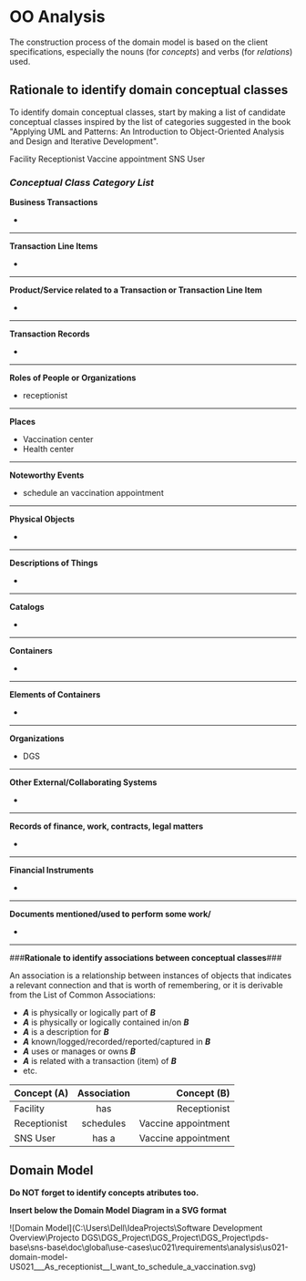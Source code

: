 # OO Analysis #

The construction process of the domain model is based on the client specifications, especially the nouns (for _concepts_) and verbs (for _relations_) used. 

## Rationale to identify domain conceptual classes ##
To identify domain conceptual classes, start by making a list of candidate conceptual classes inspired by the list of categories suggested in the book "Applying UML and Patterns: An Introduction to Object-Oriented Analysis and Design and Iterative Development". 

Facility
Receptionist
Vaccine appointment
SNS User

### _Conceptual Class Category List_ ###

**Business Transactions**

*

---

**Transaction Line Items**

*

---

**Product/Service related to a Transaction or Transaction Line Item**

*  

---


**Transaction Records**

*  

---  


**Roles of People or Organizations**

* receptionist



---


**Places**

* Vaccination center
* Health center

---

**Noteworthy Events**

* schedule an vaccination appointment

---


**Physical Objects**

*

---


**Descriptions of Things**

*  


---


**Catalogs**

*  

---


**Containers**

*  

---


**Elements of Containers**

*  

---


**Organizations**

*  DGS

---

**Other External/Collaborating Systems**

*  


---


**Records of finance, work, contracts, legal matters**

* 

---


**Financial Instruments**

*  

---


**Documents mentioned/used to perform some work/**

* 
---



###**Rationale to identify associations between conceptual classes**###

An association is a relationship between instances of objects that indicates a relevant connection and that is worth of remembering, or it is derivable from the List of Common Associations: 

+ **_A_** is physically or logically part of **_B_**
+ **_A_** is physically or logically contained in/on **_B_**
+ **_A_** is a description for **_B_**
+ **_A_** known/logged/recorded/reported/captured in **_B_**
+ **_A_** uses or manages or owns **_B_**
+ **_A_** is related with a transaction (item) of **_B_**
+ etc.



| Concept (A) 		| Association   	 |         Concept (B) |
|----------	   		|:---------------:|--------------------:|
| Facility  	|       has       |      Receptionist   |
| Receptionist |    schedules    | Vaccine appointment |
| SNS User  	|      has a      | Vaccine appointment |



## Domain Model

**Do NOT forget to identify concepts atributes too.**

**Insert below the Domain Model Diagram in a SVG format**

![Domain Model](C:\Users\Dell\IdeaProjects\Software Development Overview\Projecto DGS\DGS_Project\DGS_Project\DGS_Project\pds-base\sns-base\doc\global\use-cases\uc021\requirements\analysis\us021-domain-model-US021___As_receptionist__I_want_to_schedule_a_vaccination.svg)



